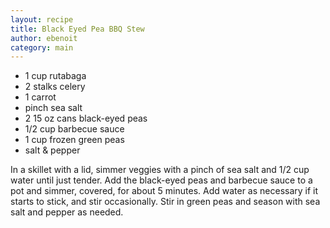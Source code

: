 ```yaml
---
layout: recipe
title: Black Eyed Pea BBQ Stew
author: ebenoit
category: main
---
```

* 1 cup rutabaga
* 2 stalks celery
* 1 carrot
* pinch sea salt
* 2 15 oz cans black-eyed peas
* 1/2 cup barbecue sauce
* 1 cup frozen green peas
* salt & pepper

In a skillet with a lid, simmer veggies with a pinch of sea salt and 1/2 cup water until just tender. Add the black-eyed peas and barbecue sauce to a pot and simmer, covered, for about 5 minutes. Add water as necessary if it starts to stick, and stir occasionally. Stir in green peas and season with sea salt and pepper as needed.


<!-- <div class="posts">
  <div class="post">
    <h1 class="post-title"></h1>

  </div>
</div> -->